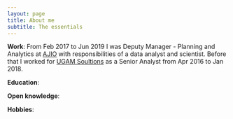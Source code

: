 ```yaml
---
layout: page
title: About me
subtitle: The essentials
---
```


**Work**: From Feb 2017 to Jun 2019 I was Deputy Manager - Planning and Analytics at [AJIO](https://twitter.com/AJIOLife?ref_src=twsrc%5Egoogle%7Ctwcamp%5Eserp%7Ctwgr%5Eauthor) with responsibilities of a data analyst and scientist. Before that I worked for [UGAM Soultions](https://www.ugamsolutions.com/) as a Senior Analyst from Apr 2016 to Jan 2018.

**Education**: 

**Open knowledge**: 

**Hobbies**: 
